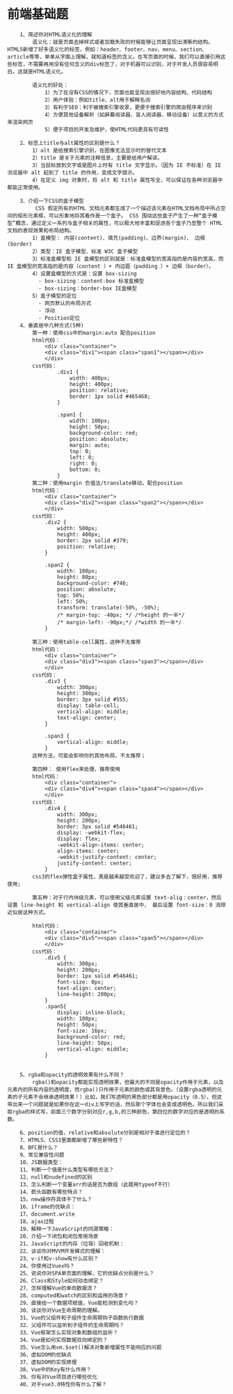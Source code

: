 # 前端基础题
        1、简述你对HTML语义化的理解
            语义化：就是页面去掉样式或者加载失败的时候能够让页面呈现出清晰的结构。HTML5新增了好多语义化的标签，例如：header、footer、nav、menu、section、article等等，单单从字面上理解，就知道标签的含义。在写页面的时候，我们可以直接引用这些标签，不需要再用没有任何含义的div标签了，对于机器可以识别，对于开发人员很容易明白。这就是HTML语义化。

            语义化的好处：
                1）为了在没有CSS的情况下，页面也能呈现出很好地内容结构、代码结构
                2）用户体验：例如title、alt用于解释名词
                3）有利于SEO：利于被搜索引擎收录，更便于搜索引擎的爬虫程序来识别
                4）方便其他设备解析（如屏幕阅读器、盲人阅读器、移动设备）以意义的方式来渲染网页
                5）便于项目的开发及维护，使HTML代码更具有可读性

        2、标签上title与alt属性的区别是什么？
            1）alt 是给搜索引擎识别，在图像无法显示时的替代文本
            2）title 是关于元素的注释信息，主要是给用户解读。
            3）当鼠标放到文字或是图片上时有 title 文字显示。（因为 IE 不标准）在 IE 浏览器中 alt 起到了 title 的作用，变成文字提示。
            4）在定义 img 对象时，将 alt 和 title 属性写全，可以保证在各种浏览器中都能正常使用。

        3、介绍一下CSS的盒子模型
             CSS 假定所有的HTML 文档元素都生成了一个描述该元素在HTML文档布局中所占空间的矩形元素框，可以形象地将其看作是一个盒子。 CSS 围绕这些盒子产生了一种“盒子模型”概念，通过定义一系列与盒子相关的属性，可以极大地丰富和促进各个盒子乃至整个 HTML 文档的表现效果和布局结构。
            1）盒模型： 内容(content)、填充(padding)、边界(margin)、 边框(border)
            2）类型：IE 盒子模型、标准 W3C 盒子模型
            3）标准盒模型和 IE 盒模型的区别就是：标准盒模型的宽高指的是内容的宽高，而 IE 盒模型的宽高指的是内容（content ）+ 内边距（padding ）+ 边框（border）。
            4）设置盒模型的方式是：设置 box-sizing
              - box-sizing：content-box 标准盒模型
              - box-sizing：border-box IE盒模型
            5）盒子模型的定位
              - 网页默认的布局方式
              - 浮动
              - Position定位
        4、垂直居中几种方式(5种)
            第一种：使用css中的margin:auto 配合position
            html代码：
                <div class="container">
                <div class="div1"><span class="span1"></span></div>
                </div>
            css代码：
                    .div1 {
                        width: 400px;
                        height: 400px;
                        position: relative;
                        border: 1px solid #465468;
                    }

                    .span1 {
                        width: 100px;
                        height: 50px;
                        background-color: red;
                        position: absolute;
                        margin: auto;
                        top: 0;
                        left: 0;
                        right: 0;
                        bottom: 0;
                    }
            第二种：使用margin 负值法/translate移动，配合position
            html代码：
                <div class="container">
                <div class="div2"><span class="span2"></span></div>
                </div>
            css代码：
                .div2 {
                    width: 500px;
                    height: 400px;
                    border: 2px solid #379;
                    position: relative;
                }

                .span2 {
                    width: 180px;
                    height: 80px;
                    background-color: #746;
                    position: absolute;
                    top: 50%;
                    left: 50%;
                    transform: translate(-50%, -50%);
                    /* margin-top: -40px; */ /*height 的一半*/
                    /* margin-left: -90px;*/ /*width 的一半*/
                }

            第三种：使用table-cell属性，这种不太推荐
            html代码：
                <div class="container">
                <div class="div3"><span class="span3"></span></div>
                </div>
            css代码：
                .div3 {
                    width: 300px;
                    height: 300px;
                    border: 3px solid #555;
                    display: table-cell;
                    vertical-align: middle;
                    text-align: center;
                }

                .span3 {
                    vertical-align: middle;
                }
            这种方法，可能会影响你的其他布局，不太推荐；

            第四种： 使用flex来处理，推荐使用
            html代码：
                <div class="container">
                <div class="div4"><span class="span4"></span></div>
                </div>
            css代码：
                .div4 {
                    width: 300px;
                    height: 200px;
                    border: 3px solid #546461;
                    display: -webkit-flex;
                    display: flex;
                    -webkit-align-items: center;
                    align-items: center;
                    -webkit-justify-content: center;
                    justify-content: center;
                }
            css3的flex弹性盒子属性，真是越来越受欢迎了，建议多去了解下，很好用，推荐使用;

            第五种：对于行内块级元素，可以使用父级元素设置 text-alig：center，然后设置 line-height 和 vertical-align 使其垂直居中， 最后设置 font-size：0 消除近似居这种方式。

            html代码：
                <div class="container">
                <div class="div5"><span class="span5"></span></div>
                </div>
            css代码：
                .div5 {
                    width: 300px;
                    height: 200px;
                    border: 1px solid #546461;
                    font-size: 0px;
                    text-align: center;
                    line-height: 200px;
                }
                .span5{
                    display: inline-block;
                    width: 100px;
                    height: 50px;
                    font-size: 16px;
                    background-color: red;
                    line-height: 50px;
                    vertical-align: middle;
                }


        5、rgba和opacity的透明效果有什么不同？
            rgba()和opacity都能实现透明效果，但最大的不同是opacity作用于元素，以及元素内的所有内容的透明度，而rgba()只作用于元素的颜色或其背景色。（设置rgba透明的元素的子元素不会继承透明效果！）比如，我们写透明的黑色部分都是用opacity（0.5），但这带出来一个问题就是如果你在这一div上写字的话，然后那个字体也会变成透明色。所以我们采取rgba的样式写，前面三个数字分别对应r,g,b,的三种颜色，第四位的数字对应的是透明的系数。

        6、position的值，relative和absolute分别是相对于谁进行定位的？
        7、HTML5、CSS3里面都新增了哪些新特性？
        8、BFC是什么？
        9、常见兼容性问题
        10、JS数据类型：
        11、判断一个值是什么类型有哪些方法？
        12、null和nudefined的区别
        13、怎么判断一个变量arr的话是否为数组（此题用typeof不行）
        14、箭头函数有哪些特点？
        15、new操作符具体干了什么？
        16、iframe的优缺点：
        17、document.write
        18、ajax过程
        19、解释一下JavaScript的同源策略：
        20、介绍一下闭包和闭包常用场景
        21、JavaScript的内存（垃圾）回收机制：
        22、谈谈你对MVVM开发模式的理解：
        23、v-if和v-show有什么区别？
        24、你使用过Vuex吗？
        25、说说你对SPA单页面的理解，它的优缺点分别是什么？
        26、Class和Style如何动态绑定？
        27、怎样理解Vue的单向数据流？
        28、computed和watch的区别和运用的场景？
        29、直接给一个数据项赋值，Vue能检测到变化吗？
        30、谈谈你对Vue生命周期的理解。
        31、Vue的父组件和子组件生命周期钩子函数执行数据
        32、父组件可以监听到子组件的生命周期吗？
        33、Vue框架怎么实现对象和数组的监听？
        34、Vue是如何实现数据双向绑定的？
        35、Vue怎么用vm.$set()解决对象新增属性不能响应的问题
        36、虚拟DOM的优缺点
        37、虚拟DOM的实现原理
        38、Vue中的Key有什么作用？
        39、你有对Vue项目进行哪些优化
        40、对于vue3.0特性你有什么了解？